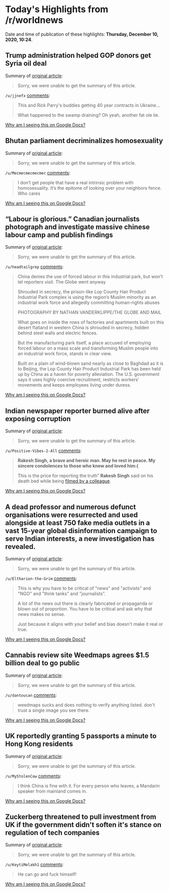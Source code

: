 # Today's Highlights from /r/worldnews

Date and time of publication of these highlights: **Thursday, December 10, 2020, 10:24**.

## Trump administration helped GOP donors get Syria oil deal

Summary of [original article](https://responsiblestatecraft.org/2020/12/09/trump-administration-helped-gop-donors-get-syria-oil-deal/):

> Sorry, we were unable to get the summary of this article.

`/u/jjnefx` [comments](https://www.reddit.com/r/worldnews/comments/kaflb2/trump_administration_helped_gop_donors_get_syria/):

> This and Rick Parry's buddies getting 40 year contracts in Ukraine...
> 
> What happened to the swamp draining?  Oh yeah, another fat ole lie.

[Why am I seeing this on Google Docs?](https://docs.google.com/document/d/1Dc6We63vOXIZsc0op-Bt4abqkYjXzOigalQqFxmvvbM/edit?usp=sharing)

## Bhutan parliament decriminalizes homosexuality

Summary of [original article](https://news.trust.org/item/20201210123945-89vyq):

> Sorry, we were unable to get the summary of this article.

`/u/Mecmecmecmecmec` [comments](https://www.reddit.com/r/worldnews/comments/kagx1k/bhutan_parliament_decriminalizes_homosexuality/):

> I don’t get people that have a real intrinsic problem with homosexuality. It’s the epitome of looking over your neighbors fence. Who cares

[Why am I seeing this on Google Docs?](https://docs.google.com/document/d/1Dc6We63vOXIZsc0op-Bt4abqkYjXzOigalQqFxmvvbM/edit?usp=sharing)

## “Labour is glorious.” Canadian journalists photograph and investigate massive chinese labour camp and publish findings

Summary of [original article](https://www.theglobeandmail.com/world/article-china-denies-the-use-of-forced-labour-in-this-industrial-park-but-wont/):

> Sorry, we were unable to get the summary of this article.

`/u/headtailgrep` [comments](https://www.reddit.com/r/worldnews/comments/kaenj6/labour_is_glorious_canadian_journalists/):

> China denies the use of forced labour in this industrial park, but won’t let reporters visit. The Globe went anyway
> 
> Shrouded in secrecy, the prison-like Lop County Hair Product Industrial Park complex is using the region’s Muslim minority as an industrial work force and allegedly committing human-rights abuses
> 
> 
> PHOTOGRAPHY BY NATHAN VANDERKLIPPE/THE GLOBE AND MAIL
> 
> What goes on inside the rows of factories and apartments built on this desert flatland in western China is shrouded in secrecy, hidden behind steel walls and electric fences.
> 
> But the manufacturing park itself, a place accused of employing forced labour on a mass scale and transforming Muslim people into an industrial work force, stands in clear view.
> 
> Built on a plain of wind-blown sand nearly as close to Baghdad as it is to Beijing, the Lop County Hair Product Industrial Park has been held up by China as a haven for poverty alleviation. The U.S. government says it uses highly coercive recruitment, restricts workers’ movements and keeps employees living under duress.

[Why am I seeing this on Google Docs?](https://docs.google.com/document/d/1Dc6We63vOXIZsc0op-Bt4abqkYjXzOigalQqFxmvvbM/edit?usp=sharing)

## Indian newspaper reporter burned alive after exposing corruption

Summary of [original article](https://rsf.org/en/news/indian-newspaper-reporter-burned-alive-after-exposing-corruption):

> Sorry, we were unable to get the summary of this article.

`/u/Positive-Vibes-2-All` [comments](https://www.reddit.com/r/worldnews/comments/ka8syo/indian_newspaper_reporter_burned_alive_after/):

> **Rakesh Singh, a brave and heroic man. May he rest in peace. My sincere condolences to those who knew and loved him:(**
> 
> This is the price for reporting the truth” **Rakesh Singh** said on his death bed while being [filmed by a colleague](https://www.ndtv.com/india-news/up-journalist-set-on-fire-with-sanitiser-dies-3-arrested-cops-2332401).

[Why am I seeing this on Google Docs?](https://docs.google.com/document/d/1Dc6We63vOXIZsc0op-Bt4abqkYjXzOigalQqFxmvvbM/edit?usp=sharing)

## A dead professor and numerous defunct organisations were resurrected and used alongside at least 750 fake media outlets in a vast 15-year global disinformation campaign to serve Indian interests, a new investigation has revealed.

Summary of [original article](https://www.bbc.com/news/world-asia-india-55232432):

> Sorry, we were unable to get the summary of this article.

`/u/Eltharion-the-Grim` [comments](https://www.reddit.com/r/worldnews/comments/kad7jk/a_dead_professor_and_numerous_defunct/):

> This is why you have to be critical of "news" and "activists" and "NGO" and "think tanks" and "journalists".
> 
> A lot of the news out there is clearly fabricated or propaganda or blown out of proportion. You have to be critical and ask why that news makes no sense.
> 
> Just because it aligns with your belief and bias doesn't make it real or true.

[Why am I seeing this on Google Docs?](https://docs.google.com/document/d/1Dc6We63vOXIZsc0op-Bt4abqkYjXzOigalQqFxmvvbM/edit?usp=sharing)

## Cannabis review site Weedmaps agrees $1.5 billion deal to go public

Summary of [original article](https://www.reuters.com/article/weedmaps-m-a-silver-spike-acq/cannabis-review-site-weedmaps-agrees-1-5-billion-deal-to-go-public-idUSKBN28K1FY):

> Sorry, we were unable to get the summary of this article.

`/u/dantoucan` [comments](https://www.reddit.com/r/worldnews/comments/kaep9o/cannabis_review_site_weedmaps_agrees_15_billion/):

> weedmaps sucks and does nothing to verify anything listed. don't trust a single image you see there.

[Why am I seeing this on Google Docs?](https://docs.google.com/document/d/1Dc6We63vOXIZsc0op-Bt4abqkYjXzOigalQqFxmvvbM/edit?usp=sharing)

## UK reportedly granting 5 passports a minute to Hong Kong residents

Summary of [original article](https://www.businessinsider.com/uk-granting-five-passports-a-minute-hong-kong-residents-2020-12?r=US&IR=T):

> Sorry, we were unable to get the summary of this article.

`/u/MyStolenCow` [comments](https://www.reddit.com/r/worldnews/comments/kaekwi/uk_reportedly_granting_5_passports_a_minute_to/):

> I think China is fine with it. For every person who leaves, a Mandarin speaker from mainland comes in.

[Why am I seeing this on Google Docs?](https://docs.google.com/document/d/1Dc6We63vOXIZsc0op-Bt4abqkYjXzOigalQqFxmvvbM/edit?usp=sharing)

## Zuckerberg threatened to pull investment from UK if the government didn't soften it's stance on regulation of tech companies

Summary of [original article](https://www.theguardian.com/technology/2020/dec/08/zuckerberg-threatened-to-pull-investment-from-the-uk):

> Sorry, we were unable to get the summary of this article.

`/u/KeytiMelakh1` [comments](https://www.reddit.com/r/worldnews/comments/ka7v1t/zuckerberg_threatened_to_pull_investment_from_uk/):

> He can go and fuck himself!

[Why am I seeing this on Google Docs?](https://docs.google.com/document/d/1Dc6We63vOXIZsc0op-Bt4abqkYjXzOigalQqFxmvvbM/edit?usp=sharing)


